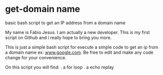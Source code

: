 # get-domain name
basic bash script to get an IP address from a domain name

My name is Fabio Jesus. I am actually a new developer. This is my first script on Github and i really hope to bring you more.

This is just a simple bash script for execute a simple code to get an ip from a domain name ex: www.google.com. Be free to edit and make any code change for your convenience.

On this script you will find:
. a for loop
. a echo replay
